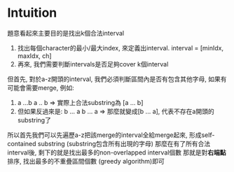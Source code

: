 # Intuition

題意看起來主要目的是找出k個合法interval

1. 找出每個character的最小/最大index, 來定義出interval. interval = [minIdx, maxIdx, ch]
2. 再來, 我們需要判斷intervals是否足夠cover k個interval
 
但首先, 對於a-z開頭的interval, 我們必須判斷區間內是否有包含其他字母, 如果有可能會需要merge, 例如:

1. a ...b a .. b => 實際上合法substring為 [a ... b]
2. 但如果反過來是: b ... a b ... a => 那麼就變成[b ... a], 代表不存在a開頭的substring了

所以首先我們可以先遍歷a-z把該merge的interval全給merge起來, 形成self-contained substring (substring包含所有出現的字母)
那麼在有了所有合法interval後, 剩下的就是找出最多的non-overlapped interval個數
那就是對**右端點**排序, 找出最多的不重疊區間個數 (greedy algorithm)即可
